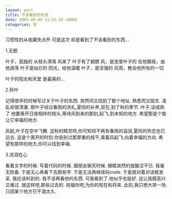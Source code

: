```yaml
---
layout: post
title: 不该看到的东西
date: 2005-09-09 11:25:19 +0800
categories: 好
---
```

习惯性的从收藏夹点开
可是这次
却是看到了不该看到的东西...

1.无题

叶子，孤独的
从枝头滑落
风来了
叶子有了翅膀
风，是宠爱叶子的
任他飘摇，由他游荡
叶子是灿烂的
阳光，给他温暖
叶子，是坚强的
风雨，教会他所有的一切

叶子的阳光和天堂
是最美的...

2.秋叶

记得很早的时候写过关于叶子的东西.
突然间又找到了那个地址.
熟悉而又陌生.
凌乱却很清澈.
那叶子经过春雨的洗礼,夏阳的补养,现在,到了秋的季节.
叶子,该成熟了.他要离开日夜相伴的枝头,等待风到来的那刻,起飞,到未知的地方.
希望那是个能让它幸福的地方.

风起,叶子在空中飞舞.
这秋的精灵呵,你可知将不再有春雨的滋润,夏阳的热恋也已远去.
这是个离开的时刻.你告别过那厚重的枝干,乘着风起飞,向着幸福的方向.
希望有那样的地方,你可以找到幸福.

3.流泪在心

看着文字的时候.
写着代码的时候.
跟朋友聊天时候.
眼眶突然的就酸涩不已.
我毫无防备.
于是无心再看下去那些字.
于是无法再继续码code.
于是就对着对话框发呆.
我应该料到的.
我不该再看他的东西.
可我看到了.他似乎也挺好.
这让我既高兴又难过.
就这样吧,那些过去的.
祝福你吧,为你的现在和将来.
此刻,我只想大哭一场.
只因某个地方已干涸太久.
